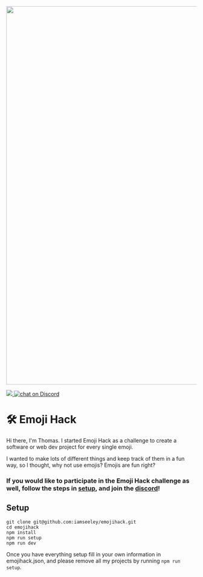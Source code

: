 

<div align="center">
  <img src="https://www.emojihack.com/opengraph-image.png" width="1000px"/>
</div>


<p align="left">
    <a href="https://github.com/badges/shields/pulse" alt="Activity">
        <img src="https://img.shields.io/github/commit-activity/w/iamseeley/emojihack" />
    </a>
    <a href="https://discord.gg/6yNYj4mD9C">
        <img src="https://img.shields.io/discord/1216060327788019883?logo=discord" alt="chat on Discord" />
    </a>
</p>

# 🛠️ Emoji Hack

Hi there, I'm Thomas. I started Emoji Hack as a challenge to create a software or web dev project for every single emoji.

I wanted to make lots of different things and keep track of them in a fun way, so I thought, why not use emojis? Emojis are fun right?



### If you would like to participate in the Emoji Hack challenge as well, follow the steps in [setup](#setup), and join the [discord](https://discord.gg/6yNYj4mD9C)!


## Setup

```
git clone git@github.com:iamseeley/emojihack.git
cd emojihack
npm install 
npm run setup
npm run dev
```

Once you have everything setup fill in your own information in emojihack.json, and please remove all my projects by running ```npm run setup```.